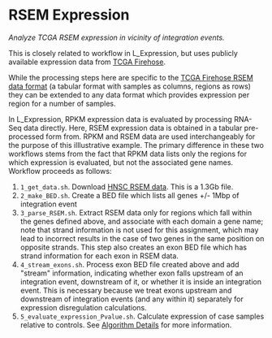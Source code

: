 # RSEM Expression

*Analyze TCGA RSEM expression in vicinity of integration events.*

This is closely related to workflow in L_Expression, but uses publicly available expression data
from [TCGA Firehose](http://gdac.broadinstitute.org/).  

While the processing steps here are specific to the [TCGA Firehose RSEM data
format](https://confluence.broadinstitute.org/download/attachments/29790363/DESCRIPTION.txt?version=1&modificationDate=1363806109000)
(a tabular format with samples as columns, regions as rows) they can be
extended to any data format which provides expression per region for a number
of samples.

In L_Expression, RPKM expression data is evaluated by processing RNA-Seq data directly.
Here, RSEM expression data is obtained in a tabular pre-processed form from.
RPKM and RSEM data are used interchangeably for the purpose of this illlustrative example.
The primary difference in these two workflows stems from the fact that RPKM data lists only the
regions for which expression is evaluated, but not the associated gene names.  Workflow proceeds as follows:

1. `1_get_data.sh`. Download [HNSC RSEM data][RSEM].  This is a 1.3Gb file.
2. `2_make_BED.sh`.  Create a BED file which lists all genes +/- 1Mbp of integration event
3. `3_parse_RSEM.sh`.  Extract RSEM data only for regions which fall within the genes defined above, and associate with 
each domain a gene name; note that strand information is not used for this assignment, which may lead to incorrect results
in the case of two genes in the same position on opposite strands.  This step also creates an exon BED file which has strand
information for each exon in RSEM data.
4. `4_stream_exons.sh`. Process exon BED file created above and add "stream" information, indicating whether exon falls upstream
of an integration event, downstream of it, or whether it is inside an integration event.  This is necessary because we treat exons
upstream and downstream of integration events (and any within it) separately for expression disregulation calculations.  
5. `5_evaluate_expression_Pvalue.sh`. Calculate expression of case samples relative to controls.  See 
[Algorithm Details](../L_Expression/AlgorithmDetails.md) for more information.


[RSEM]: http://gdac.broadinstitute.org/runs/stddata__2016_01_28/data/HNSC/20160128/gdac.broadinstitute.org_HNSC.Merge_rnaseqv2__illuminahiseq_rnaseqv2__unc_edu__Level_3__exon_quantification__data.Level_3.2016012800.0.0.tar.gz

